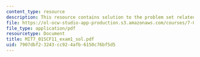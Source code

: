 ```yaml
---
content_type: resource
description: This resource contains solution to the problem set related to exam 1.
file: https://ol-ocw-studio-app-production.s3.amazonaws.com/courses/7-01sc-fundamentals-of-biology-fall-2011/7907dbf23243cc924afb6150c76bf5d5_MIT7_01SCF11_exam1_sol.pdf
file_type: application/pdf
resourcetype: Document
title: MIT7_01SCF11_exam1_sol.pdf
uid: 7907dbf2-3243-cc92-4afb-6150c76bf5d5
---
```

